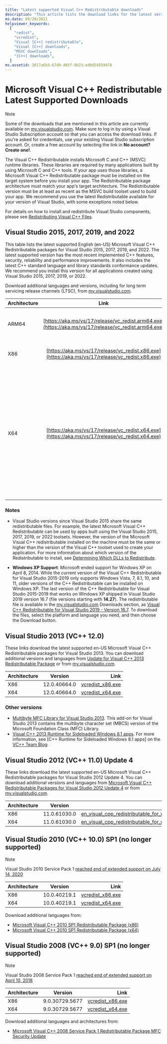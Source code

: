 ```yaml
---
title: "Latest supported Visual C++ Redistributable downloads"
description: "This article lists the download links for the latest versions of Visual C++ Redistributable packages."
ms.date: 09/20/2021
helpviewer_keywords:
  [
    "redist",
    "vcredist",
    "Visual [C++] redistributable",
    "Visual [C++] downloads",
    "MSVC downloads",
    "[C++] downloads",
  ]
ms.assetid: 3017a6b3-67d8-465f-9b23-ed0d54559478
---
```


# Microsoft Visual C++ Redistributable Latest Supported Downloads

> [!NOTE]
> Some of the downloads that are mentioned in this article are currently available on [my.visualstudio.com](https://my.visualstudio.com/). Make sure to log in by using a Visual Studio Subscription account so that you can access the download links. If you're asked for credentials, use your existing Visual Studio subscription account. Or, create a free account by selecting the link in **No account? Create one!**.

The Visual C++ Redistributable installs Microsoft C and C++ (MSVC) runtime libraries. These libraries are required by many applications built by using Microsoft C and C++ tools. If your app uses those libraries, a Microsoft Visual C++ Redistributable package must be installed on the target system before you install your app. The Redistributable package architecture must match your app's target architecture. The Redistributable version must be at least as recent as the MSVC build toolset used to build your app. We recommend you use the latest Redistributable available for your version of Visual Studio, with some exceptions noted below.

For details on how to install and redistribute Visual Studio components, please see [Redistributing Visual C++ Files](redistributing-visual-cpp-files.md).

## Visual Studio 2015, 2017, 2019, and 2022

This table lists the latest supported English (en-US) Microsoft Visual C++ Redistributable packages for Visual Studio 2015, 2017, 2019, and 2022. The latest supported version has the most recent implemented C++ features, security, reliability and performance improvements. It also includes the latest C++ standard language and library standards conformance updates. We recommend you install this version for all applications created using Visual Studio 2015, 2017, 2019, or 2022.

Download additional languages and versions, including for long term servicing release channels (LTSC), from [my.visualstudio.com](https://my.visualstudio.com/).

| Architecture | Link | Notes |
|--|:-:|-:|
| ARM64 | [https://aka.ms/vs/17/release/vc_redist.arm64.exe](https://aka.ms/vs/17/release/vc_redist.arm64.exe) | Permalink for latest supported ARM64 version |
| X86 | [https://aka.ms/vs/17/release/vc_redist.x86.exe](https://aka.ms/vs/17/release/vc_redist.x86.exe) | Permalink for latest supported x86 version |
| X64 | [https://aka.ms/vs/17/release/vc_redist.x64.exe](https://aka.ms/vs/17/release/vc_redist.x64.exe) | Permalink for latest supported x64 version. To make it easy to install required Visual C++ ARM64 binaries when the X64 redistributable is installed on an ARM64 device, the X64 redistributable package contains both ARM64 and X64 binaries |

### Notes

- Visual Studio versions since Visual Studio 2015 share the same redistributable files. For example, the latest Microsoft Visual C++ Redistributable can be used by apps built using the Visual Studio 2015, 2017, 2019, or 2022 toolsets. However, the version of the Microsoft Visual C++ redistributable installed on the machine must be the same or higher than the version of the Visual C++ toolset used to create your application. For more information about which version of the Redistributable to install, see [Determining Which DLLs to Redistribute](determining-which-dlls-to-redistribute.md).

- **Windows XP Support**: Microsoft ended support for Windows XP on April 8, 2014. While the current version of the Visual C++ Redistributable for Visual Studio 2015-2019 only supports Windows Vista, 7, 8.1, 10, and 11, older versions of the C++ Redistributable can be installed on Windows XP. The last version of the C++ Redistributable for Visual Studio 2015-2019 that works on Windows XP shipped in Visual Studio 2019 version 16.7 (file versions starting with **14.27**). The redistributable file is available in the [my.visualstudio.com](https://my.visualstudio.com/) Downloads section, as [Visual C++ Redistributable for Visual Studio 2019 - Version 16.7](https://my.visualstudio.com/Downloads?q=Redistributable%20for%20Visual%20Studio%202019%20Version%2016.7). To download the files, select the platform and language you need, and then choose the Download button.

## Visual Studio 2013 (VC++ 12.0)

These links download the latest supported en-US Microsoft Visual C++ Redistributable packages for Visual Studio 2013.
You can download additional versions and languages from [Update for Visual C++ 2013 Redistributable Package](https://support.microsoft.com/en-us/topic/update-for-visual-c-2013-redistributable-package-d8ccd6a5-4e26-c290-517b-8da6cfdf4f10) or from [my.visualstudio.com](https://my.visualstudio.com/).

| Architecture |   Version    |                                                    Link |
| ------------ | :----------: | ------------------------------------------------------: |
| X86          | 12.0.40664.0 | [vcredist_x86.exe](https://aka.ms/highdpimfc2013x86enu) |
| X64          | 12.0.40664.0 | [vcredist_x64.exe](https://aka.ms/highdpimfc2013x64enu) |

### Other versions

- [Multibyte MFC Library for Visual Studio 2013](https://my.visualstudio.com/Downloads?pid=1430). This add-on for Visual Studio 2013 contains the multibyte character set (MBCS) version of the Microsoft Foundation Class (MFC) Library.
- [Visual C++ 2013 Runtime for Sideloaded Windows 8.1 apps](https://download.microsoft.com/download/5/f/0/5f0f8404-9329-44a9-8176-ed6f7f746f25/vclibs_redist_packages.zip). For more information, see [C++ Runtime for Sideloaded Windows 8.1 apps] on the [VC++ Team Blog](https://devblogs.microsoft.com/cppblog/c-runtime-for-sideloaded-windows-8-1-apps/).

## Visual Studio 2012 (VC++ 11.0) Update 4

These links download the latest supported en-US Microsoft Visual C++ Redistributable packages for Visual Studio 2012 Update 4. You can download additional versions and languages from [Microsoft Visual C++ Redistributable Packages for Visual Studio 2012 Update 4](https://www.microsoft.com/en-us/download/details.aspx?id=30679) or from [my.visualstudio.com](https://my.visualstudio.com/Downloads?pid=1452).

| Architecture | Version | Link |
|--|:-:|-:|
| X86 | 11.0.61030.0 | [en_visual_cpp_redistributable_for_visual_studio_2012_update_4_x86_3161523.exe](https://download.microsoft.com/download/1/6/B/16B06F60-3B20-4FF2-B699-5E9B7962F9AE/VSU_4/vcredist_x86.exe) |
| X64 | 11.0.61030.0 | [en_visual_cpp_redistributable_for_visual_studio_2012_update_4_x64_3161523.exe](https://download.microsoft.com/download/1/6/B/16B06F60-3B20-4FF2-B699-5E9B7962F9AE/VSU_4/vcredist_x64.exe) |

## Visual Studio 2010 (VC++ 10.0) SP1 (no longer supported)

> [!NOTE] 
> Visual Studio 2010 Service Pack 1 [reached end of extended support on July 14, 2020](/lifecycle/products/visual-studio-2010)

| Architecture | Version | Link |
|--|:-:|-:|
| X86 | 10.0.40219.1 | [vcredist_x86.exe](https://download.microsoft.com/download/C/6/D/C6D0FD4E-9E53-4897-9B91-836EBA2AACD3/vcredist_x86.exe) |
| X64 | 10.0.40219.1 | [vcredist_x64.exe](https://download.microsoft.com/download/A/8/0/A80747C3-41BD-45DF-B505-E9710D2744E0/vcredist_x64.exe) |

Download additional languages from:

- [Microsoft Visual C++ 2010 SP1 Redistributable Package (x86)](https://download.microsoft.com/download/1/6/5/165255E7-1014-4D0A-B094-B6A430A6BFFC/vcredist_x86.exe)
- [Microsoft Visual C++ 2010 SP1 Redistributable Package (x64)](https://download.microsoft.com/download/1/6/5/165255E7-1014-4D0A-B094-B6A430A6BFFC/vcredist_x64.exe)

## Visual Studio 2008 (VC++ 9.0) SP1 (no longer supported)

> [!NOTE]
> Visual Studio 2008 Service Pack 1 [reached end of extended support on April 10, 2018](/lifecycle/products/visual-studio-2008)

| Architecture | Version | Link |
|--|:-:|-:|
| X86 | 9.0.30729.5677 | [vcredist_x86.exe](https://download.microsoft.com/download/5/D/8/5D8C65CB-C849-4025-8E95-C3966CAFD8AE/vcredist_x86.exe) |
| X64 | 9.0.30729.5677 | [vcredist_x64.exe](https://download.microsoft.com/download/5/D/8/5D8C65CB-C849-4025-8E95-C3966CAFD8AE/vcredist_x64.exe) |

Download additional languages and architectures from:

- [Microsoft Visual C++ 2008 Service Pack 1 Redistributable Package MFC Security Update](https://www.microsoft.com/en-us/download/details.aspx?id=26368)
